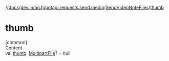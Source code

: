 //[docs](../../../index.md)/[dev.inmo.tgbotapi.requests.send.media](../index.md)/[SendVideoNoteFiles](index.md)/[thumb](thumb.md)



# thumb  
[common]  
Content  
val [thumb](thumb.md): [MultipartFile](../../dev.inmo.tgbotapi.requests.abstracts/-multipart-file/index.md)? = null  



